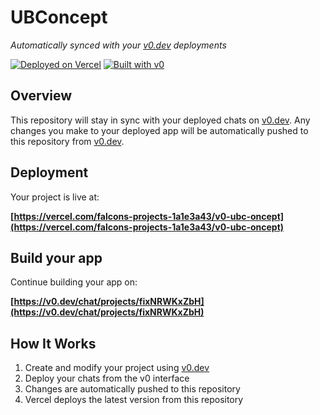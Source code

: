 # UBConcept

*Automatically synced with your [v0.dev](https://v0.dev) deployments*

[![Deployed on Vercel](https://img.shields.io/badge/Deployed%20on-Vercel-black?style=for-the-badge&logo=vercel)](https://vercel.com/falcons-projects-1a1e3a43/v0-ubc-oncept)
[![Built with v0](https://img.shields.io/badge/Built%20with-v0.dev-black?style=for-the-badge)](https://v0.dev/chat/projects/fixNRWKxZbH)

## Overview

This repository will stay in sync with your deployed chats on [v0.dev](https://v0.dev).
Any changes you make to your deployed app will be automatically pushed to this repository from [v0.dev](https://v0.dev).

## Deployment

Your project is live at:

**[https://vercel.com/falcons-projects-1a1e3a43/v0-ubc-oncept](https://vercel.com/falcons-projects-1a1e3a43/v0-ubc-oncept)**

## Build your app

Continue building your app on:

**[https://v0.dev/chat/projects/fixNRWKxZbH](https://v0.dev/chat/projects/fixNRWKxZbH)**

## How It Works

1. Create and modify your project using [v0.dev](https://v0.dev)
2. Deploy your chats from the v0 interface
3. Changes are automatically pushed to this repository
4. Vercel deploys the latest version from this repository